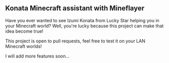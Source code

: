 ## Konata Minecraft assistant with Mineflayer

Have you ever wanted to see Izumi Konata from Lucky Star helping you in your Minecraft world? Well, you're lucky because this project can make that idea become true!

This project is open to pull requests, feel free to test it on your LAN Minecraft worlds!

I will add more features soon...
